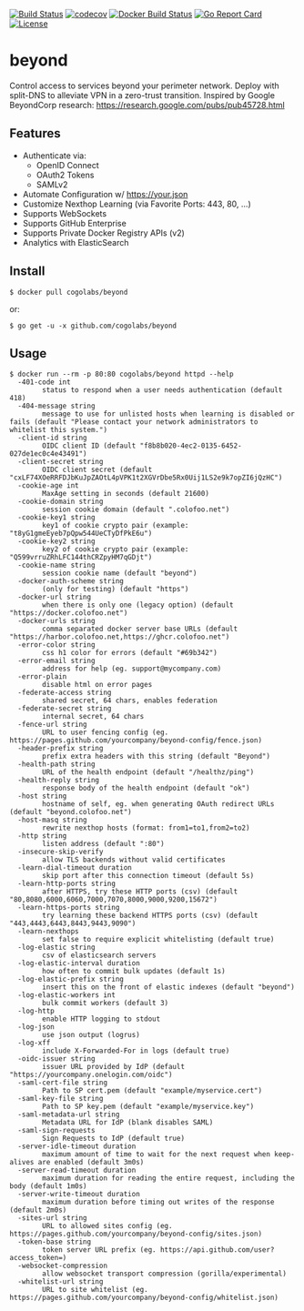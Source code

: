 [![Build Status](https://travis-ci.org/cogolabs/beyond.svg?branch=master)](https://travis-ci.org/cogolabs/beyond)
[![codecov](https://codecov.io/gh/cogolabs/beyond/branch/master/graph/badge.svg)](https://codecov.io/gh/cogolabs/beyond)
[![Docker Build Status](https://img.shields.io/docker/cloud/build/cogolabs/beyond.svg)](https://hub.docker.com/r/cogolabs/beyond/)
[![Go Report Card](https://goreportcard.com/badge/github.com/cogolabs/beyond)](https://goreportcard.com/report/github.com/cogolabs/beyond)
[![License](https://img.shields.io/badge/License-Apache%202.0-blue.svg)](https://opensource.org/licenses/Apache-2.0)

# beyond
Control access to services beyond your perimeter network. Deploy with split-DNS to alleviate VPN in a zero-trust transition. Inspired by Google BeyondCorp research: https://research.google.com/pubs/pub45728.html

## Features
- Authenticate via:
  - OpenID Connect
  - OAuth2 Tokens
  - SAMLv2
- Automate Configuration w/ https://your.json
- Customize Nexthop Learning (via Favorite Ports: 443, 80, ...)
- Supports WebSockets
- Supports GitHub Enterprise
- Supports Private Docker Registry APIs (v2)
- Analytics with ElasticSearch

## Install
```
$ docker pull cogolabs/beyond
```
or:
```
$ go get -u -x github.com/cogolabs/beyond
```
## Usage
```
$ docker run --rm -p 80:80 cogolabs/beyond httpd --help
  -401-code int
    	status to respond when a user needs authentication (default 418)
  -404-message string
    	message to use for unlisted hosts when learning is disabled or fails (default "Please contact your network administrators to whitelist this system.")
  -client-id string
    	OIDC client ID (default "f8b8b020-4ec2-0135-6452-027de1ec0c4e43491")
  -client-secret string
    	OIDC client secret (default "cxLF74XOeRRFDJbKuJpZAOtL4pVPK1t2XGVrDbe5Rx0Uij1LS2e9k7opZI6jQzHC")
  -cookie-age int
    	MaxAge setting in seconds (default 21600)
  -cookie-domain string
    	session cookie domain (default ".colofoo.net")
  -cookie-key1 string
    	key1 of cookie crypto pair (example: "t8yG1gmeEyeb7pQpw544UeCTyDfPkE6u")
  -cookie-key2 string
    	key2 of cookie crypto pair (example: "Q599vrruZRhLFC144thCRZpyHM7qGDjt")
  -cookie-name string
    	session cookie name (default "beyond")
  -docker-auth-scheme string
    	(only for testing) (default "https")
  -docker-url string
    	when there is only one (legacy option) (default "https://docker.colofoo.net")
  -docker-urls string
    	comma separated docker server base URLs (default "https://harbor.colofoo.net,https://ghcr.colofoo.net")
  -error-color string
    	css h1 color for errors (default "#69b342")
  -error-email string
    	address for help (eg. support@mycompany.com)
  -error-plain
    	disable html on error pages
  -federate-access string
    	shared secret, 64 chars, enables federation
  -federate-secret string
    	internal secret, 64 chars
  -fence-url string
    	URL to user fencing config (eg. https://pages.github.com/yourcompany/beyond-config/fence.json)
  -header-prefix string
    	prefix extra headers with this string (default "Beyond")
  -health-path string
    	URL of the health endpoint (default "/healthz/ping")
  -health-reply string
    	response body of the health endpoint (default "ok")
  -host string
    	hostname of self, eg. when generating OAuth redirect URLs (default "beyond.colofoo.net")
  -host-masq string
    	rewrite nexthop hosts (format: from1=to1,from2=to2)
  -http string
    	listen address (default ":80")
  -insecure-skip-verify
    	allow TLS backends without valid certificates
  -learn-dial-timeout duration
    	skip port after this connection timeout (default 5s)
  -learn-http-ports string
    	after HTTPS, try these HTTP ports (csv) (default "80,8080,6000,6060,7000,7070,8000,9000,9200,15672")
  -learn-https-ports string
    	try learning these backend HTTPS ports (csv) (default "443,4443,6443,8443,9443,9090")
  -learn-nexthops
    	set false to require explicit whitelisting (default true)
  -log-elastic string
    	csv of elasticsearch servers
  -log-elastic-interval duration
    	how often to commit bulk updates (default 1s)
  -log-elastic-prefix string
    	insert this on the front of elastic indexes (default "beyond")
  -log-elastic-workers int
    	bulk commit workers (default 3)
  -log-http
    	enable HTTP logging to stdout
  -log-json
    	use json output (logrus)
  -log-xff
    	include X-Forwarded-For in logs (default true)
  -oidc-issuer string
    	issuer URL provided by IdP (default "https://yourcompany.onelogin.com/oidc")
  -saml-cert-file string
    	Path to SP cert.pem (default "example/myservice.cert")
  -saml-key-file string
    	Path to SP key.pem (default "example/myservice.key")
  -saml-metadata-url string
    	Metadata URL for IdP (blank disables SAML)
  -saml-sign-requests
    	Sign Requests to IdP (default true)
  -server-idle-timeout duration
    	maximum amount of time to wait for the next request when keep-alives are enabled (default 3m0s)
  -server-read-timeout duration
    	maximum duration for reading the entire request, including the body (default 1m0s)
  -server-write-timeout duration
    	maximum duration before timing out writes of the response (default 2m0s)
  -sites-url string
    	URL to allowed sites config (eg. https://pages.github.com/yourcompany/beyond-config/sites.json)
  -token-base string
    	token server URL prefix (eg. https://api.github.com/user?access_token=)
  -websocket-compression
    	allow websocket transport compression (gorilla/experimental)
  -whitelist-url string
    	URL to site whitelist (eg. https://pages.github.com/yourcompany/beyond-config/whitelist.json)
```

